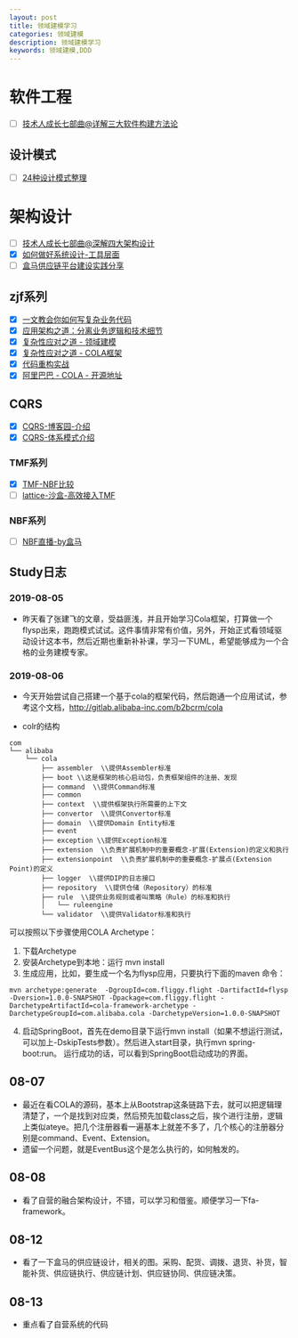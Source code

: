 ```yaml
---
layout: post
title: 领域建模学习
categories: 领域建模
description: 领域建模学习
keywords: 领域建模,DDD
---
```


# 软件工程
- [ ] [技术人成长七部曲@详解三大软件构建方法论](https://www.atatech.org/articles/145238)

## 设计模式
- [ ] [24种设计模式整理](https://www.atatech.org/articles/26958)

# 架构设计
- [ ] [技术人成长七部曲@深解四大架构设计](https://www.atatech.org/articles/144474)
- [x] [如何做好系统设计-工具层面](https://www.atatech.org/articles/144207)
- [ ] [盒马供应链平台建设实践分享](https://www.atatech.org//articles/146375/?flag_data_from=mail_daily_headline&uid=12607)

## zjf系列
- [x] [一文教会你如何写复杂业务代码](https://www.atatech.org/articles/146064?flag_data_from=flag_data_from=home_hotest_article)
- [x] [应用架构之道：分离业务逻辑和技术细节](https://www.atatech.org/articles/143989)
- [x] [复杂性应对之道 - 领域建模](https://www.atatech.org/articles/102967)
- [x] [复杂性应对之道 - COLA框架](https://www.atatech.org/articles/96063)
- [x] [代码重构实战](https://www.atatech.org/articles/115591#15)
- [x] [阿里巴巴 - COLA - 开源地址](https://github.com/alibaba/COLA)

## CQRS
- [x] [CQRS-博客园-介绍](https://www.cnblogs.com/yangecnu/p/Introduction-CQRS.html)
- [x] [CQRS-体系模式介绍](https://www.cnblogs.com/daxnet/archive/2010/08/02/1790299.html)

### TMF系列
- [x] [TMF-NBF比较](https://www.atatech.org/articles/135164?commentId=220944#comment-220944)
- [ ] [lattice-沙盒-高效接入TMF](https://www.atatech.org/articles/145414?flag_data_from=)

### NBF系列
- [ ] [NBF直播-by盒马](https://live.aliway.com/roomWeb.html?spm=a1z2e.12184483.learn.dmediatitle0.48444f9b8Dw9u5&id=19433&liveRef=learningRecommend)


## Study日志
### 2019-08-05
- 昨天看了张建飞的文章，受益匪浅，并且开始学习Cola框架，打算做一个flysp出来，跑跑模式试试。这件事情非常有价值，另外，开始正式看领域驱动设计这本书，然后近期也重新补补课，学习一下UML，希望能够成为一个合格的业务建模专家。

### 2019-08-06
- 今天开始尝试自己搭建一个基于cola的框架代码，然后跑通一个应用试试，参考这个文档，http://gitlab.alibaba-inc.com/b2bcrm/cola

- colr的结构

```
com
└── alibaba
    └── cola
        ├── assembler  \\提供Assembler标准
        ├── boot \\这是框架的核心启动包，负责框架组件的注册、发现
        ├── command  \\提供Command标准
        ├── common
        ├── context  \\提供框架执行所需要的上下文
        ├── convertor  \\提供Convertor标准
        ├── domain  \\提供Domain Entity标准
        ├── event
        ├── exception \\提供Exception标准
        ├── extension  \\负责扩展机制中的重要概念-扩展(Extension)的定义和执行
        ├── extensionpoint  \\负责扩展机制中的重要概念-扩展点(Extension Point)的定义
        ├── logger  \\提供DIP的日志接口
        ├── repository  \\提供仓储（Repository）的标准
        ├── rule  \\提供业务规则或者叫策略（Rule）的标准和执行
        │   └── ruleengine
        └── validator  \\提供Validator标准和执行
```

可以按照以下步骤使用COLA Archetype：
1. 下载Archetype
2. 安装Archetype到本地：运行 mvn install
3. 生成应用，比如，要生成一个名为flysp应用，只要执行下面的maven 命令：

``` linux
mvn archetype:generate  -DgroupId=com.fliggy.flight -DartifactId=flysp -Dversion=1.0.0-SNAPSHOT -Dpackage=com.fliggy.flight -DarchetypeArtifactId=cola-framework-archetype -DarchetypeGroupId=com.alibaba.cola -DarchetypeVersion=1.0.0-SNAPSHOT
```

4. 启动SpringBoot，首先在demo目录下运行mvn install（如果不想运行测试，可以加上-DskipTests参数）。然后进入start目录，执行mvn spring-boot:run。 运行成功的话，可以看到SpringBoot启动成功的界面。

## 08-07
- 最近在看COLA的源码，基本上从Bootstrap这条链路下去，就可以把逻辑理清楚了，一个是找到对应类，然后预先加载class之后，挨个进行注册，逻辑上类似ateye。把几个注册器看一遍基本上就差不多了，几个核心的注册器分别是command、Event、Extension。
- 遗留一个问题，就是EventBus这个是怎么执行的，如何触发的。

## 08-08
- 看了自营的融合架构设计，不错，可以学习和借鉴。顺便学习一下fa-framework。

## 08-12
- 看了一下盒马的供应链设计，相关的图。采购、配货、调拨、退货、补货，智能补货、供应链执行、供应链计划、供应链协同、供应链决策。

## 08-13
- 重点看了自营系统的代码
